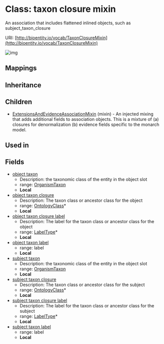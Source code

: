 # Class: taxon closure mixin


An association that includes flattened inlined objects, such as subject_taxon_closure

URI: [http://bioentity.io/vocab/TaxonClosureMixin](http://bioentity.io/vocab/TaxonClosureMixin)

![img](http://yuml.me/diagram/nofunky;dir:TB/class/\[TaxonClosureMixin|subject_taxon_closure_label:label_type%20*;object_taxon_closure_label:label_type%20*]-%20object%20taxon%20closure%20*>\[OntologyClass],%20\[TaxonClosureMixin]-%20object%20taxon%20%3F>\[OrganismTaxon],%20\[TaxonClosureMixin]-%20subject%20taxon%20closure%20*>\[OntologyClass],%20\[TaxonClosureMixin]-%20subject%20taxon%20%3F>\[OrganismTaxon],%20\[ExtensionsAndEvidenceAssociationMixin]uses%20-.->\[TaxonClosureMixin])
## Mappings

## Inheritance

## Children

 * [ExtensionsAndEvidenceAssociationMixin](ExtensionsAndEvidenceAssociationMixin.md) (mixin)  - An injected mixing that adds additional fields to association objects. This is a mixture of (a) closures for denormalization (b) evidence fields specific to the monarch model.
## Used in

## Fields

 * [object taxon](object_taxon.md)
    * Description: the taxonomic class of the entity in the object slot
    * range: [OrganismTaxon](OrganismTaxon.md)
    * __Local__
 * [object taxon closure](object_taxon_closure.md)
    * Description: The taxon class or ancestor class for the object
    * range: [OntologyClass](OntologyClass.md)*
    * __Local__
 * [object taxon closure label](object_taxon_closure_label.md)
    * Description: The label for the taxon class or ancestor class for the object
    * range: [LabelType](LabelType.md)*
    * __Local__
 * [object taxon label](object_taxon_label.md)
    * range: label
    * __Local__
 * [subject taxon](subject_taxon.md)
    * Description: the taxonomic class of the entity in the object slot
    * range: [OrganismTaxon](OrganismTaxon.md)
    * __Local__
 * [subject taxon closure](subject_taxon_closure.md)
    * Description: The taxon class or ancestor class for the subject
    * range: [OntologyClass](OntologyClass.md)*
    * __Local__
 * [subject taxon closure label](subject_taxon_closure_label.md)
    * Description: The label for the taxon class or ancestor class for the subject
    * range: [LabelType](LabelType.md)*
    * __Local__
 * [subject taxon label](subject_taxon_label.md)
    * range: label
    * __Local__
